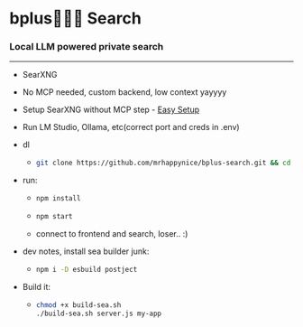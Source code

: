 # bplus🤷🏻‍♂️ Search  

### Local LLM powered private search
---
- SearXNG
- No MCP needed, custom backend, low context yayyyy
- Setup SearXNG without MCP step - [Easy Setup](https://github.com/mrhappynice/lmstudio-dev/tree/main/easy-searx-mcp)
- Run LM Studio, Ollama, etc(correct port and creds in .env)
- dl
  - ```sh
    git clone https://github.com/mrhappynice/bplus-search.git && cd bplus-search
    ```
- run: 
  - ```sh
    npm install
    ```
  - ```sh
    npm start
    ```
  - connect to frontend and search, loser.. :)
 
- dev notes, install sea builder junk:
   - ```sh
     npm i -D esbuild postject
     ```
- Build it:
  - ```sh
    chmod +x build-sea.sh
    ./build-sea.sh server.js my-app
    ```

